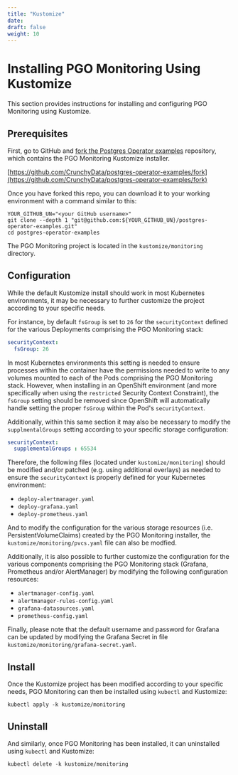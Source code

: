 ```yaml
---
title: "Kustomize"
date:
draft: false
weight: 10
---
```


# Installing PGO Monitoring Using Kustomize

This section provides instructions for installing and configuring PGO Monitoring using Kustomize.

## Prerequisites

First, go to GitHub and [fork the Postgres Operator examples](https://github.com/CrunchyData/postgres-operator-examples/fork)
repository, which contains the PGO Monitoring Kustomize installer.

[https://github.com/CrunchyData/postgres-operator-examples/fork](https://github.com/CrunchyData/postgres-operator-examples/fork)

Once you have forked this repo, you can download it to your working environment with a command 
similar to this:

```
YOUR_GITHUB_UN="<your GitHub username>"
git clone --depth 1 "git@github.com:${YOUR_GITHUB_UN}/postgres-operator-examples.git"
cd postgres-operator-examples
```

The PGO Monitoring project is located in the `kustomize/monitoring` directory.

## Configuration

While the default Kustomize install should work in most Kubernetes environments, it may be 
necessary to further customize the project according to your specific needs.

For instance, by default `fsGroup` is set to `26` for the `securityContext` defined for the 
various Deployments comprising the PGO Monitoring stack:

```yaml
securityContext:
  fsGroup: 26
```

In most Kubernetes environments this setting is needed to ensure processes within the container
have the permissions needed to write to any volumes mounted to each of the Pods comprising the PGO
Monitoring stack.  However, when installing in an OpenShift environment (and more specifically when
using the `restricted` Security Context Constraint), the `fsGroup` setting should be removed
since OpenShift will automatically handle setting the proper `fsGroup` within the Pod's
`securityContext`.

Additionally, within this same section it may also be necessary to modify the `supplmentalGroups`
setting according to your specific storage configuration:

```yaml
securityContext:
  supplementalGroups : 65534
```

Therefore, the following files (located under `kustomize/monitoring`) should be modified and/or 
patched (e.g. using additional overlays) as needed to ensure the `securityContext` is properly 
defined for your Kubernetes environment:

- `deploy-alertmanager.yaml`
- `deploy-grafana.yaml`
- `deploy-prometheus.yaml`

And to modify the configuration for the various storage resources (i.e. PersistentVolumeClaims)
created by the PGO Monitoring installer, the `kustomize/monitoring/pvcs.yaml` file can also
be modfied.

Additionally, it is also possible to further customize the configuration for the various components
comprising the PGO Monitoring stack (Grafana, Prometheus and/or AlertManager) by modifying the
following configuration resources:

- `alertmanager-config.yaml`
- `alertmanager-rules-config.yaml`
- `grafana-datasources.yaml`
- `prometheus-config.yaml`

Finally, please note that the default username and password for Grafana can be updated by
modifying the Grafana Secret in file `kustomize/monitoring/grafana-secret.yaml`.

## Install

Once the Kustomize project has been modified according to your specific needs, PGO Monitoring can
then be installed using `kubectl` and Kustomize:

```shell
kubectl apply -k kustomize/monitoring
```

## Uninstall

And similarly, once PGO Monitoring has been installed, it can uninstalled using `kubectl` and 
Kustomize:

```shell
kubectl delete -k kustomize/monitoring
```
